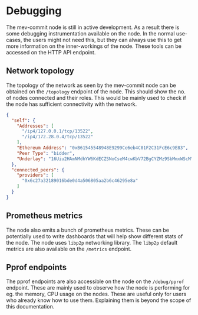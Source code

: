 # Debugging

The mev-commit node is still in active development. As a result there is some debugging instrumentation available on the node. In the normal use-cases, the users might not need this, but they can always use this to get more information on the inner-workings of the node. These tools can be accessed on the HTTP API endpoint.

## Network topology

The topology of the network as seen by the mev-commit node can be obtained on the `/topology` endpoint of the node. This should show the no. of nodes connected and their roles. This would be mainly used to check if the node has sufficient connectivity with the network.

```json
{
  "self": {
    "Addresses": [
      "/ip4/127.0.0.1/tcp/13522",
      "/ip4/172.28.0.4/tcp/13522"
    ],
    "Ethereum Address": "0xB61545548948E9299Ce6eb4C01F2C31FcE6c9E83",
    "Peer Type": "bidder",
    "Underlay": "16Uiu2HAmNMdhYW6KdECZSNoCseM4cwKbV72BgCYZMz9SbMmxWScM"
  },
  "connected_peers": {
    "providers": [
      "0x6c27a32189016bde0d4a506805aa2b6c46295e8a"
    ]
  }
}
```

## Prometheus metrics

The node also emits a bunch of prometheus metrics. These can be potentially used to write dashboards that will help show different stats of the node. The node uses `libp2p` networking library. The `libp2p` default metrics are also available on the `/metrics` endpoint.

## Pprof endpoints

The pprof endpoints are also accessible on the node on the `/debug/pprof` endpoint. These are mainly used to observe how the node is performing for eg. the memory, CPU usage on the nodes. These are useful only for users who already know how to use them. Explaining them is beyond the scope of this documentation.

